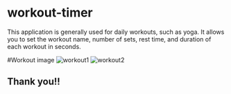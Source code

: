 # workout-timer

This application is generally used for daily workouts, such as yoga. It allows you to set the workout name, number of sets, rest time, and duration of each workout in seconds.

#Workout image
![workout1](https://github.com/rakesh231295/workout-timer/assets/58915771/0d809cb7-28fa-417f-ac1c-359cd84a73a5)
![workout2](https://github.com/rakesh231295/workout-timer/assets/58915771/054b787c-5467-4be6-bc89-ea3aceb93960)



## Thank you!!
